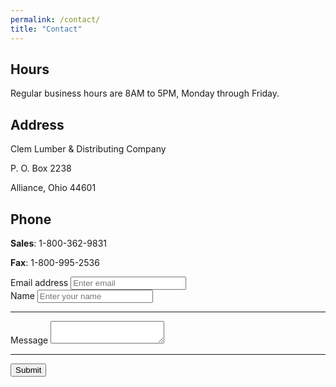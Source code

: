 ```yaml
---
permalink: /contact/
title: "Contact"
---
```


## Hours

Regular business hours are 8AM to 5PM, Monday through Friday.

## Address 

Clem Lumber & Distributing Company

P. O. Box 2238

Alliance, Ohio 44601

## Phone

**Sales**: 1-800-362-9831

**Fax**: 1-800-995-2536


<form action="https://getform.io/f/57fc2df7-79c8-42ee-b09b-2506e738434b" method="POST">
      <input type="hidden" id="captchaResponse" name="g-recaptcha-response">
      <div class="form-group">
        <label for="exampleInputEmail1" required="required">Email address</label>
        <input type="email" name="email" class="form-control" id="exampleInputEmail1" aria-describedby="emailHelp" placeholder="Enter email">
      </div>
      <div class="form-group">
        <label for="exampleInputName">Name</label>
        <input type="text" name="name" class="form-control" id="exampleInputName" placeholder="Enter your name" required="required">
      </div>
      <hr>
      <div class="form-group">
        <label for="exampleTextMessage">Message</label>
        <textarea id="exampleTextMessage" name="message"></textarea>
      </div>
      <hr>
      <button type="submit" class="btn btn-primary">Submit</button>
</form>
